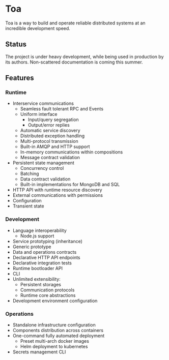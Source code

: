 # Toa

Toa is a way to build and operate reliable distributed systems at an incredible development speed.

## Status

The project is under heavy development, while being used in production by its authors.
Non-scattered documentation is coming this summer.

## Features

### Runtime

- Interservice communications
    - Seamless fault tolerant RPC and Events
    - Uniform interface
        - Input/query segregation
        - Output/error replies
    - Automatic service discovery
    - Distributed exception handling
    - Multi-protocol transmission
    - Built-in AMQP and HTTP support
    - In-memory communications within compositions
    - Message contract validation
- Persistent state management
    - Concurrency control
    - Batching
    - Data contract validation
    - Built-in implementations for MongoDB and SQL
- HTTP API with runtime resource discovery
- External communications with permissions
- Configuration
- Transient state

### Development

- Language interoperability
    - Node.js support
- Service prototyping (inheritance)
- Generic prototype
- Data and operations contracts
- Declarative HTTP API endpoints
- Declarative integration tests
- Runtime bootloader API
- CLI
- Unlimited extensibility:
    - Persistent storages
    - Communication protocols
    - Runtime core abstractions
- Development environment configuration

### Operations

- Standalone infrastructure configuration
- Components distribution across containers
- One-command fully automated deployment
    - Preset multi-arch docker images
    - Helm deployment to kubernetes
- Secrets management CLI
